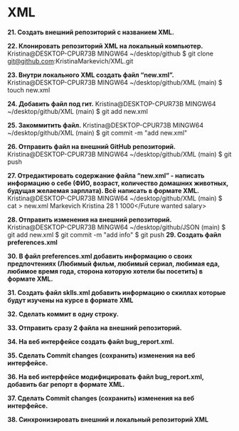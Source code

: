 # XML


 **21. Создать внешний репозиторий c названием XML.** 

 **22. Клонировать репозиторий XML на локальный компьютер.**
 Kristina@DESKTOP-CPUR73B MINGW64 ~/desktop/github
$ git clone git@github.com:KristinaMarkevich/XML.git


 **23. Внутри локального XML создать файл “new.xml”.**
Kristina@DESKTOP-CPUR73B MINGW64 ~/desktop/github/XML (main)
$ touch new.xml

 **24. Добавить файл под гит.**
Kristina@DESKTOP-CPUR73B MINGW64 ~/desktop/github/XML (main)
$ git add new.xml


 **25. Закоммитить файл.**
Kristina@DESKTOP-CPUR73B MINGW64 ~/desktop/github/XML (main)
$ git commit -m "add new.xml"

 **26. Отправить файл на внешний GitHub репозиторий.**
Kristina@DESKTOP-CPUR73B MINGW64 ~/desktop/github/XML (main)
$ git push

 **27. Отредактировать содержание файла “new.xml” - написать информацию о себе (ФИО, возраст, количество домашних животных, будущая желаемая зарплата). Всё написать в формате XML.**
Kristina@DESKTOP-CPUR73B MINGW64 ~/desktop/github/XML (main)
$ cat > new.xml
<Info>
 <Surname>Markevich</Surname>
 <Name>Kristina</Name>
 <Age>28</Age>
 <Cat>1</Cat>
 <Future wanted salary>1000</Future wanted salary>
</Info>

 **28. Отправить изменения на внешний репозиторий.**
Kristina@DESKTOP-CPUR73B MINGW64 ~/desktop/github/JSON (main)
$ git add new.xml
$ git commit -m "add info"
$ git push
 **29. Создать файл preferences.xml**

 **30. В файл preferences.xml добавить информацию о своих предпочтениях (Любимый фильм, любимый сериал, любимая еда, любимое время года, сторона которую хотели бы посетить) в формате XML.**

 **31. Создать файл sklls.xml добавить информацию о скиллах которые будут изучены на курсе в формате XML**

 **32. Сделать коммит в одну строку.**

 **33. Отправить сразу 2 файла на внешний репозиторий.**

 **34. На веб интерфейсе создать файл bug_report.xml.**

 **35. Сделать Commit changes (сохранить) изменения на веб интерфейсе.**

 **36. На веб интерфейсе модифицировать файл bug_report.xml, добавить баг репорт в формате XML.**

**37. Сделать Commit changes (сохранить) изменения на веб интерфейсе.**

 **38. Синхронизировать внешний и локальный репозиторий XML**

